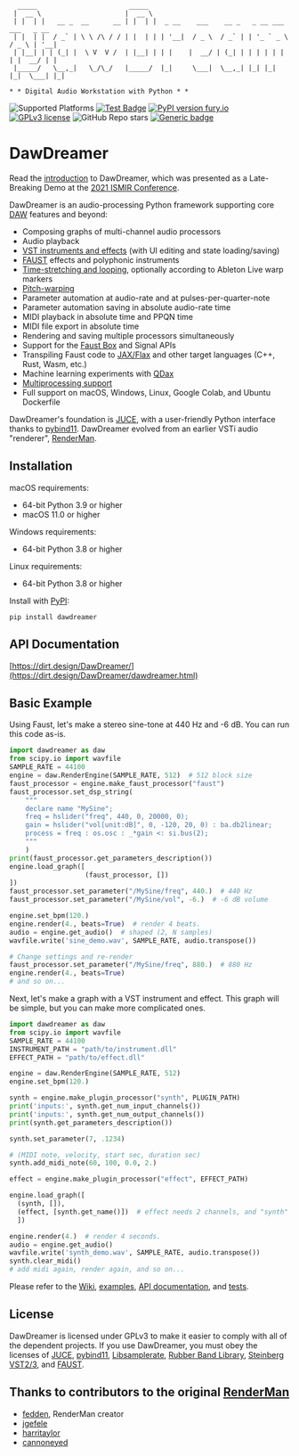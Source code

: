 ```
  _____                       _____                                                  
 |  __ \                     |  __ \                                                 
 | |  | |   __ _  __      __ | |  | |  _ __    ___    __ _   _ __ ___     ___   _ __ 
 | |  | |  / _` | \ \ /\ / / | |  | | | '__|  / _ \  / _` | | '_ ` _ \   / _ \ | '__|
 | |__| | | (_| |  \ V  V /  | |__| | | |    |  __/ | (_| | | | | | | | |  __/ | |   
 |_____/   \__,_|   \_/\_/   |_____/  |_|     \___|  \__,_| |_| |_| |_|  \___| |_|   
                                                                                     
* * Digital Audio Workstation with Python * *
```

![Supported Platforms](https://img.shields.io/badge/platforms-macOS%20%7C%20Windows%20%7C%20Linux-green)
[![Test Badge](https://github.com/DBraun/DawDreamer/actions/workflows/all.yml/badge.svg)](https://github.com/DBraun/DawDreamer/actions/workflows/all.yml)
[![PyPI version fury.io](https://badge.fury.io/py/ansicolortags.svg)](https://pypi.python.org/pypi/dawdreamer/)
[![GPLv3 license](https://img.shields.io/badge/License-GPLv3-blue.svg)](https://github.com/DBraun/DawDreamer/blob/main/LICENSE)
![GitHub Repo stars](https://img.shields.io/github/stars/DBraun/DawDreamer?style=social)
[![Generic badge](https://img.shields.io/badge/Documentation-passing-brightgreen.svg)](https://dirt.design/DawDreamer/)

# DawDreamer

Read the [introduction](https://arxiv.org/abs/2111.09931) to DawDreamer, which was presented as a Late-Breaking Demo at the [2021 ISMIR Conference](https://ismir2021.ismir.net/lbd/).

DawDreamer is an audio-processing Python framework supporting core [DAW](https://en.wikipedia.org/wiki/Digital_audio_workstation) features and beyond:
* Composing graphs of multi-channel audio processors
* Audio playback
* [VST instruments and effects](https://github.com/DBraun/DawDreamer/wiki/Plugin-Processor) (with UI editing and state loading/saving)
* [FAUST](https://github.com/DBraun/DawDreamer/wiki/Faust-Processor) effects and polyphonic instruments
* [Time-stretching and looping](https://github.com/DBraun/DawDreamer/wiki/Playback-Warp-Processor), optionally according to Ableton Live warp markers
* [Pitch-warping](https://github.com/DBraun/DawDreamer/wiki/Playback-Warp-Processor)
* Parameter automation at audio-rate and at pulses-per-quarter-note
* Parameter automation saving in absolute audio-rate time
* MIDI playback in absolute time and PPQN time
* MIDI file export in absolute time
* Rendering and saving multiple processors simultaneously
* Support for the [Faust Box](https://github.com/DBraun/DawDreamer/tree/main/examples/Box_API) and Signal APIs
* Transpiling Faust code to [JAX/Flax](https://github.com/DBraun/DawDreamer/tree/main/examples/Faust_to_JAX) and other target languages (C++, Rust, Wasm, etc.)
* Machine learning experiments with [QDax](https://github.com/DBraun/DawDreamer/tree/main/examples/Faust_to_QDax)
* [Multiprocessing support](https://github.com/DBraun/DawDreamer/tree/main/examples/multiprocessing_plugins)
* Full support on macOS, Windows, Linux, Google Colab, and Ubuntu Dockerfile

DawDreamer's foundation is [JUCE](https://github.com/julianstorer/JUCE), with a user-friendly Python interface thanks to [pybind11](https://github.com/pybind/pybind11). DawDreamer evolved from an earlier VSTi audio "renderer", [RenderMan](https://github.com/fedden/RenderMan).

## Installation

macOS requirements:
* 64-bit Python 3.9 or higher
* macOS 11.0 or higher

Windows requirements:
* 64-bit Python 3.8 or higher

Linux requirements:
* 64-bit Python 3.8 or higher

Install with [PyPI](https://pypi.org/project/dawdreamer/):

`pip install dawdreamer`

## API Documentation

[https://dirt.design/DawDreamer/](https://dirt.design/DawDreamer/dawdreamer.html)

## Basic Example

Using Faust, let's make a stereo sine-tone at 440 Hz and -6 dB. You can run this code as-is.

```python
import dawdreamer as daw
from scipy.io import wavfile
SAMPLE_RATE = 44100
engine = daw.RenderEngine(SAMPLE_RATE, 512)  # 512 block size
faust_processor = engine.make_faust_processor("faust")
faust_processor.set_dsp_string(
    """
    declare name "MySine";
    freq = hslider("freq", 440, 0, 20000, 0);
    gain = hslider("vol[unit:dB]", 0, -120, 20, 0) : ba.db2linear;
    process = freq : os.osc : _*gain <: si.bus(2);
    """
    )
print(faust_processor.get_parameters_description())
engine.load_graph([
                   (faust_processor, [])
])
faust_processor.set_parameter("/MySine/freq", 440.)  # 440 Hz
faust_processor.set_parameter("/MySine/vol", -6.)  # -6 dB volume

engine.set_bpm(120.)
engine.render(4., beats=True)  # render 4 beats.
audio = engine.get_audio()  # shaped (2, N samples)
wavfile.write('sine_demo.wav', SAMPLE_RATE, audio.transpose())

# Change settings and re-render
faust_processor.set_parameter("/MySine/freq", 880.)  # 880 Hz
engine.render(4., beats=True)
# and so on...
```

Next, let's make a graph with a VST instrument and effect. This graph will be simple, but you can make more complicated ones.

```python
import dawdreamer as daw
from scipy.io import wavfile
SAMPLE_RATE = 44100
INSTRUMENT_PATH = "path/to/instrument.dll"
EFFECT_PATH = "path/to/effect.dll"

engine = daw.RenderEngine(SAMPLE_RATE, 512)
engine.set_bpm(120.)

synth = engine.make_plugin_processor("synth", PLUGIN_PATH)
print('inputs:', synth.get_num_input_channels())
print('inputs:', synth.get_num_output_channels())
print(synth.get_parameters_description())

synth.set_parameter(7, .1234)

# (MIDI note, velocity, start sec, duration sec)
synth.add_midi_note(60, 100, 0.0, 2.)

effect = engine.make_plugin_processor("effect", EFFECT_PATH)

engine.load_graph([
  (synth, []),
  (effect, [synth.get_name()])  # effect needs 2 channels, and "synth" provides those 2.
  ])

engine.render(4.)  # render 4 seconds.
audio = engine.get_audio()
wavfile.write('synth_demo.wav', SAMPLE_RATE, audio.transpose())
synth.clear_midi()
# add midi again, render again, and so on...
```

Please refer to the [Wiki](https://github.com/DBraun/DawDreamer/wiki), [examples](https://github.com/DBraun/DawDreamer/tree/main/examples/), [API documentation](https://dirt.design/DawDreamer), and [tests](https://github.com/DBraun/DawDreamer/tree/main/tests). 

## License

DawDreamer is licensed under GPLv3 to make it easier to comply with all of the dependent projects. If you use DawDreamer, you must obey the licenses of [JUCE](https://github.com/juce-framework/JUCE/), [pybind11](https://github.com/pybind/pybind11/), [Libsamplerate](https://github.com/libsndfile/libsamplerate), [Rubber Band Library](https://github.com/breakfastquay/rubberband/), [Steinberg VST2/3](https://www.steinberg.net/vst-instruments/), and [FAUST](https://github.com/grame-cncm/faust).

## Thanks to contributors to the original [RenderMan](https://github.com/fedden/RenderMan)
* [fedden](https://github.com/fedden), RenderMan creator
* [jgefele](https://github.com/jgefele)
* [harritaylor](https://github.com/harritaylor)
* [cannoneyed](https://github.com/cannoneyed/)
